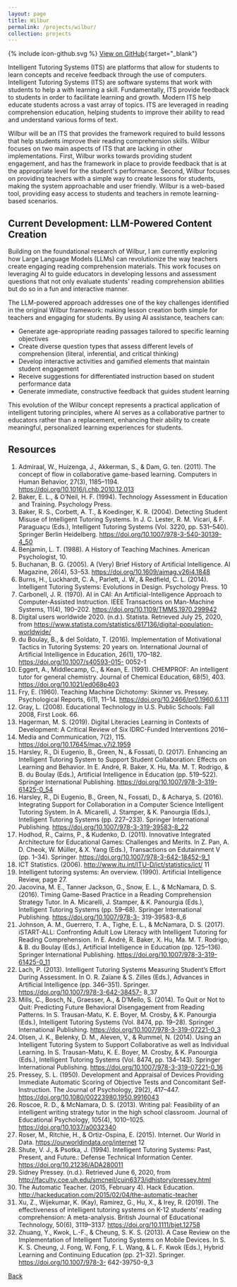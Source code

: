 ```yaml
---
layout: page
title: Wilbur
permalink: /projects/wilbur/
collection: projects
---
```


<span class="icon icon--github">{% include icon-github.svg %}</span> [View on GitHub](https://github.com/RyanAngelo/wilbur){:target="_blank"}

Intelligent Tutoring Systems (ITS) are platforms that allow for students to learn concepts and receive feedback through the use of computers. Intelligent Tutoring Systems (ITS) are software systems that work with students to help a with learning a skill. Fundamentally, ITS provide feedback to students in order to facilitate learning and growth. Modern ITS help educate students across a vast array of topics. ITS are leveraged in reading comprehension education, helping students to improve their ability to read and understand various forms of text.

Wilbur will be an ITS that provides the framework required to build lessons that help students improve their reading comprehension skills. Wilbur focuses on two main aspects of ITS that are lacking in other implementations. First, Wilbur works towards providing student engagement, and has the framework in place to provide feedback that is at the appropriate level for the student's performance. Second, Wilbur focuses on providing teachers with a simple way to create lessons for students, making the system approachable and user friendly. Wilbur is a web-based tool, providing easy access to students and teachers in remote learning-based scenarios.

## Current Development: LLM-Powered Content Creation

Building on the foundational research of Wilbur, I am currently exploring how Large Language Models (LLMs) can revolutionize the way teachers create engaging reading comprehension materials. This work focuses on leveraging AI to guide educators in developing lessons and assessment questions that not only evaluate students' reading comprehension abilities but do so in a fun and interactive manner.

The LLM-powered approach addresses one of the key challenges identified in the original Wilbur framework: making lesson creation both simple for teachers and engaging for students. By using AI assistance, teachers can:

- Generate age-appropriate reading passages tailored to specific learning objectives
- Create diverse question types that assess different levels of comprehension (literal, inferential, and critical thinking)
- Develop interactive activities and gamified elements that maintain student engagement
- Receive suggestions for differentiated instruction based on student performance data
- Generate immediate, constructive feedback that guides student learning

This evolution of the Wilbur concept represents a practical application of intelligent tutoring principles, where AI serves as a collaborative partner to educators rather than a replacement, enhancing their ability to create meaningful, personalized learning experiences for students.

## Resources

1. Admiraal, W., Huizenga, J., Akkerman, S., & Dam, G. ten. (2011). The concept of flow in collaborative game-based learning. Computers in Human Behavior, 27(3), 1185–1194. https://doi.org/10.1016/j.chb.2010.12.013
2. Baker, E. L., & O’Neil, H. F. (1994). Technology Assessment in Education and Training. Psychology Press.
3. Baker, R. S., Corbett, A. T., & Koedinger, K. R. (2004). Detecting Student Misuse of Intelligent Tutoring Systems. In J. C. Lester, R. M. Vicari, & F. Paraguaçu (Eds.), Intelligent Tutoring Systems (Vol. 3220, pp. 531–540). Springer Berlin Heidelberg. https://doi.org/10.1007/978-3-540-30139-4_50
4. Benjamin, L. T. (1988). A History of Teaching Machines. American Psychologist, 10.
5. Buchanan, B. G. (2005). A (Very) Brief History of Artificial Intelligence. AI Magazine, 26(4), 53–53. https://doi.org/10.1609/aimag.v26i4.1848
6. Burns, H., Luckhardt, C. A., Parlett, J. W., & Redfield, C. L. (2014). Intelligent Tutoring Systems: Evolutions in Design. Psychology Press.
10
7. Carbonell, J. R. (1970). AI in CAI: An Artificial-Intelligence Approach to Computer-Assisted Instruction. IEEE Transactions on Man-Machine Systems, 11(4), 190–202. https://doi.org/10.1109/TMMS.1970.299942
8. Digital users worldwide 2020. (n.d.). Statista. Retrieved July 25, 2020, from https://www.statista.com/statistics/617136/digital-population-worldwide/
9. du Boulay, B., & del Soldato, T. (2016). Implementation of Motivational Tactics in Tutoring Systems: 20 years on. International Journal of Artificial Intelligence in Education, 26(1), 170–182. https://doi.org/10.1007/s40593-015- 0052-1
10. Eggert, A., Middlecamp, C., & Kean, E. (1991). CHEMPROF: An intelligent tutor for general chemistry. Journal of Chemical Education, 68(5), 403. https://doi.org/10.1021/ed068p403
11. Fry, E. (1960). Teaching Machine Dichotomy: Skinner vs. Pressey. Psychological Reports, 6(1), 11–14. https://doi.org/10.2466/pr0.1960.6.1.11
12. Gray, L. (2008). Educational Technology in U.S. Public Schools: Fall 2008, First Look. 66.
13. Hagerman, M. S. (2019). Digital Literacies Learning in Contexts of Development: A Critical Review of Six IDRC-Funded Interventions 2016–
2018. Media and Communication, 7(2), 115. https://doi.org/10.17645/mac.v7i2.1959
14. Harsley, R., Di Eugenio, B., Green, N., & Fossati, D. (2017). Enhancing an Intelligent Tutoring System to Support Student Collaboration: Effects on Learning and Behavior. In E. André, R. Baker, X. Hu, Ma. M. T. Rodrigo, & B. du Boulay (Eds.), Artificial Intelligence in Education (pp. 519–522). Springer International Publishing. https://doi.org/10.1007/978-3-319-61425-0_54
15. Harsley, R., Di Eugenio, B., Green, N., Fossati, D., & Acharya, S. (2016). Integrating Support for Collaboration in a Computer Science Intelligent Tutoring System. In A. Micarelli, J. Stamper, & K. Panourgia (Eds.), Intelligent Tutoring Systems (pp. 227–233). Springer International Publishing. https://doi.org/10.1007/978-3-319-39583-8_22
16. Hodhod, R., Cairns, P., & Kudenko, D. (2011). Innovative Integrated Architecture for Educational Games: Challenges and Merits. In Z. Pan, A. D. Cheok, W. Müller, & X. Yang (Eds.), Transactions on Edutainment V (pp. 1–34). Springer. https://doi.org/10.1007/978-3-642-18452-9_1
17. ICT Statistics. (2006). http://www.itu.int/ITU-D/ict/statistics/ict/
11
18. Intelligent tutoring systems: An overview. (1990). Artificial Intelligence Review, page 27.
19. Jacovina, M. E., Tanner Jackson, G., Snow, E. L., & McNamara, D. S. (2016). Timing Game-Based Practice in a Reading Comprehension Strategy Tutor. In A. Micarelli, J. Stamper, & K. Panourgia (Eds.), Intelligent Tutoring Systems (pp. 59–68). Springer International Publishing. https://doi.org/10.1007/978-3- 319-39583-8_6
20. Johnson, A. M., Guerrero, T. A., Tighe, E. L., & McNamara, D. S. (2017). iSTART-ALL: Confronting Adult Low Literacy with Intelligent Tutoring for Reading Comprehension. In E. André, R. Baker, X. Hu, Ma. M. T. Rodrigo, & B. du Boulay (Eds.), Artificial Intelligence in Education (pp. 125–136). Springer International Publishing. https://doi.org/10.1007/978-3-319-61425-0_11
21. Lach, P. (2013). Intelligent Tutoring Systems Measuring Student’s Effort During Assessment. In O. R. Zaïane & S. Zilles (Eds.), Advances in Artificial Intelligence (pp. 346–351). Springer. https://doi.org/10.1007/978-3-642-38457- 8_37
22. Mills, C., Bosch, N., Graesser, A., & D’Mello, S. (2014). To Quit or Not to Quit: Predicting Future Behavioral Disengagement from Reading Patterns. In S. Trausan-Matu, K. E. Boyer, M. Crosby, & K. Panourgia (Eds.), Intelligent Tutoring Systems (Vol. 8474, pp. 19–28). Springer International Publishing. https://doi.org/10.1007/978-3-319-07221-0_3
23. Olsen, J. K., Belenky, D. M., Aleven, V., & Rummel, N. (2014). Using an Intelligent Tutoring System to Support Collaborative as well as Individual Learning. In S. Trausan-Matu, K. E. Boyer, M. Crosby, & K. Panourgia (Eds.), Intelligent Tutoring Systems (Vol. 8474, pp. 134–143). Springer International Publishing. https://doi.org/10.1007/978-3-319-07221-0_16
24. Pressey, S. L. (1950). Development and Appraisal of Devices Providing Immediate Automatic Scoring of Objective Tests and Concomitant Self- Instruction. The Journal of Psychology, 29(2), 417–447. https://doi.org/10.1080/00223980.1950.9916043
25. Roscoe, R. D., & McNamara, D. S. (2013). Writing pal: Feasibility of an intelligent writing strategy tutor in the high school classroom. Journal of Educational Psychology, 105(4), 1010–1025. https://doi.org/10.1037/a0032340
26. Roser, M., Ritchie, H., & Ortiz-Ospina, E. (2015). Internet. Our World in Data. https://ourworldindata.org/internet
12
27. Shute, V. J., & Psotka, J. (1994). Intelligent Tutoring Systems: Past, Present, and Future.: Defense Technical Information Center. https://doi.org/10.21236/ADA280011
28. Sidney Pressey. (n.d.). Retrieved June 6, 2020, from http://faculty.coe.uh.edu/smcneil/cuin6373/idhistory/pressey.html
29. The Automatic Teacher. (2015, February 4). Hack Education. http://hackeducation.com/2015/02/04/the-automatic-teacher
30. Xu, Z., Wijekumar, K. (Kay), Ramirez, G., Hu, X., & Irey, R. (2019). The effectiveness of intelligent tutoring systems on K-12 students’ reading comprehension: A meta-analysis. British Journal of Educational Technology, 50(6), 3119–3137. https://doi.org/10.1111/bjet.12758
31. Zhuang, Y., Kwok, L.-F., & Cheung, S. K. S. (2013). A Case Review on the Implementation of Intelligent Tutoring Systems on Mobile Devices. In S. K. S. Cheung, J. Fong, W. Fong, F. L. Wang, & L. F. Kwok (Eds.), Hybrid Learning and Continuing Education (pp. 21–32). Springer. https://doi.org/10.1007/978-3- 642-39750-9_3

[Back](/)
